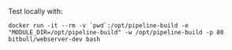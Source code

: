 Test locally with:

```
docker run -it --rm -v `pwd`:/opt/pipeline-build -e "MODULE_DIR=/opt/pipeline-build" -w /opt/pipeline-build -p 80 bitbull/webserver-dev bash
```